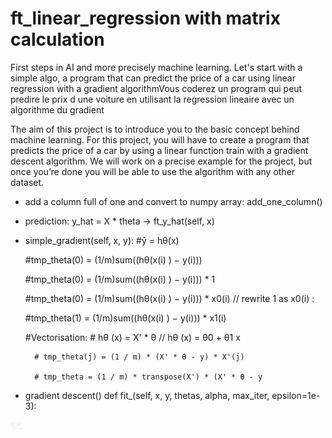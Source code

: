 # ft_linear_regression with matrix calculation
First steps in AI and more precisely machine learning. 
Let's start with a simple algo, a program that can predict the price of a car using linear regression with a gradient algorithmVous coderez un program qui peut predire le prix d une voiture en utilisant la regression lineaire avec un algorithme du gradient 

The aim of this project is to introduce you to the basic concept behind machine learning.
For this project, you will have to create a program that predicts the price of a car by
using a linear function train with a gradient descent algorithm.
We will work on a precise example for the project, but once you’re done you will be
able to use the algorithm with any other dataset.

- add a column full of one and convert to numpy array: add_one_column()
- prediction: y_hat = X * theta -> ft_y_hat(self, x)
- simple_gradient(self, x, y):
	#ŷ = hθ(x)

	#tmp_theta(0) = (1/m)sum((hθ(x(i) ) − y(i)))

	#tmp_theta(0) = (1/m)sum((hθ(x(i) ) − y(i))) * 1

	#tmp_theta(0) = (1/m)sum((hθ(x(i) ) − y(i))) * x0(i) // rewrite 1 as x0(i) :

	#tmp_theta(1) = (1/m)sum((hθ(x(i) ) − y(i))) * x1(i)

	#Vectorisation:
		# hθ (x) = X' * θ    // hθ (x) = θ0 + θ1 x
  
		# tmp_theta(j) = (1 / m) * (X' * θ - y) * X'(j)
  
		# tmp_theta = (1 / m) * transpose(X') * (X' * θ - y
  
- gradient descent()
	def fit_(self, x, y, thetas, alpha, max_iter, epsilon=1e-3):
<img src="./linear_regression_n_prediction.png" alt="Alt text" title="Final product" style="display: inline-block; max-width: 20px">
